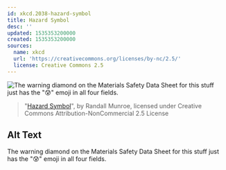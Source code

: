 ```yaml
---
id: xkcd.2038-hazard-symbol
title: Hazard Symbol
desc: ''
updated: 1535353200000
created: 1535353200000
sources:
  name: xkcd
  url: 'https://creativecommons.org/licenses/by-nc/2.5/'
  license: Creative Commons 2.5
---
```

![The warning diamond on the Materials Safety Data Sheet for this stuff just has the "😰" emoji in all four fields.](https://imgs.xkcd.com/comics/hazard_symbol.png)
> "[Hazard Symbol](https://xkcd.com/2038/)", by Randall Munroe, licensed under Creative Commons Attribution-NonCommercial 2.5 License

## Alt Text
The warning diamond on the Materials Safety Data Sheet for this stuff just has the "😰" emoji in all four fields.

